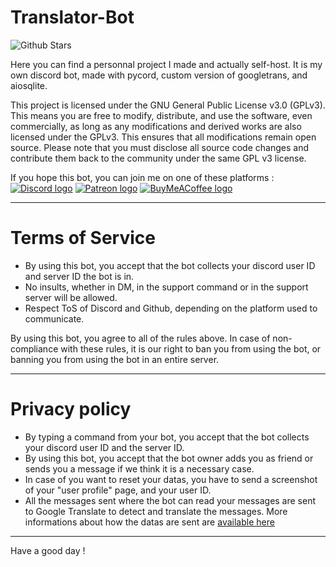 # Translator-Bot

![Github Stars](https://img.shields.io/github/stars/unbonwhisky/Translator-Bot)

Here you can find a personnal project I made and actually self-host. It is my own discord bot, made with pycord, custom version of googletrans, and aiosqlite.

This project is licensed under the GNU General Public License v3.0 (GPLv3). This means you are free to modify, distribute, and use the software, even commercially, as long as any modifications and derived works are also licensed under the GPLv3. This ensures that all modifications remain open source. Please note that you must disclose all source code changes and contribute them back to the community under the same GPL v3 license.

If you hope this bot, you can join me on one of these platforms :  
[![Discord logo](https://img.shields.io/badge/Discord-5865F2?style=for-the-badge&logo=discord&logoColor=white)](https://discord.gg/gqfFqJp) 
[![Patreon logo](https://img.shields.io/badge/Patreon-F96854?style=for-the-badge&logo=patreon&logoColor=white)](https://www.patreon.com/JeSuisUnBonWhisky) 
[![BuyMeACoffee logo](https://img.shields.io/badge/Buy_Me_A_Coffee-FFDD00?style=for-the-badge&logo=buy-me-a-coffee&logoColor=black)](https://buymeacoffee.com/unbonwhisky)

---

# Terms of Service

* By using this bot, you accept that the bot collects your discord user ID and server ID the bot is in.
* No insults, whether in DM, in the support command or in the support server will be allowed.
* Respect ToS of Discord and Github, depending on the platform used to communicate.

By using this bot, you agree to all of the rules above. In case of non-compliance with these rules, it is our right to ban you from using the bot, or banning you from using the bot in an entire server.

---

# Privacy policy

* By typing a command from your bot, you accept that the bot collects your discord user ID and the server ID.
* By using this bot, you accept that the bot owner adds you as friend or sends you a message if we think it is a necessary case.
* In case of you want to reset your datas, you have to send a screenshot of your "user profile" page, and your user ID.
* All the messages sent where the bot can read your messages are sent to Google Translate to detect and translate the messages. More informations about how the datas are sent are [available here](https://github.com/UnBonWhisky/googletrans)

---

Have a good day !
